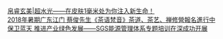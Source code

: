   
[帛睿玄美|超水光——在皮肤1毫米处为你注入新生命！](http://www.dianyue.me/archives/147/zymngshj9fta7in9/)  
[2018年暑期广东江门 蔡俊先生《茶语梵音》茶道、茶艺、禅修營報名進行中](http://www.dianyue.me/archives/091/d4nocnpx5vd4fn5u/)  
[保卫蓝天 推进产业绿色发展——SGS能源管理体系专题培训在深成功开展](http://www.dianyue.me/archives/015/wxhh0wjiv829ezu0/)